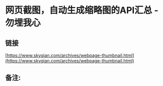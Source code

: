 # 网页截图，自动生成缩略图的API汇总 - 勿埋我心
## 链接 
 [https://www.skyqian.com/archives/webpage-thumbnail.html](https://www.skyqian.com/archives/webpage-thumbnail.html) 
 ## 备注:
